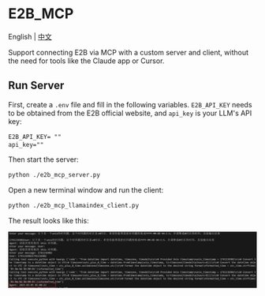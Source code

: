 # E2B_MCP
English | [中文](./README_zh.md)

Support connecting E2B via MCP with a custom server and client, without the need for tools like the Claude app or Cursor.

## Run Server
First, create a `.env` file and fill in the following variables. `E2B_API_KEY` needs to be obtained from the E2B official website, and `api_key` is your LLM's API key:
```
E2B_API_KEY= ""
api_key=""
```

Then start the server:
```bash
python ./e2b_mcp_server.py
```

Open a new terminal window and run the client:
```bash
python ./e2b_mcp_llamaindex_client.py
```

The result looks like this:

![alt text](image.png)
